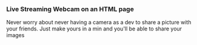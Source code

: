 ### Live Streaming Webcam on an HTML page

Never worry about never having a camera as a dev to share a picture with your friends. Just make yours in a min and you'll be able to share your images

